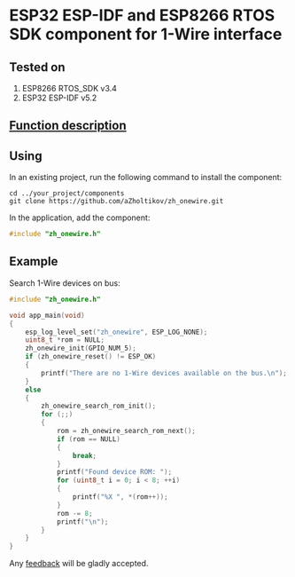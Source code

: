 # ESP32 ESP-IDF and ESP8266 RTOS SDK component for 1-Wire interface

## Tested on

1. ESP8266 RTOS_SDK v3.4
2. ESP32 ESP-IDF v5.2

## [Function description](http://zh-onewire.zh.com.ru)

## Using

In an existing project, run the following command to install the component:

```text
cd ../your_project/components
git clone https://github.com/aZholtikov/zh_onewire.git
```

In the application, add the component:

```c
#include "zh_onewire.h"
```

## Example

Search 1-Wire devices on bus:

```c
#include "zh_onewire.h"

void app_main(void)
{
    esp_log_level_set("zh_onewire", ESP_LOG_NONE);
    uint8_t *rom = NULL;
    zh_onewire_init(GPIO_NUM_5);
    if (zh_onewire_reset() != ESP_OK)
    {
        printf("There are no 1-Wire devices available on the bus.\n");
    }
    else
    {
        zh_onewire_search_rom_init();
        for (;;)
        {
            rom = zh_onewire_search_rom_next();
            if (rom == NULL)
            {
                break;
            }
            printf("Found device ROM: ");
            for (uint8_t i = 0; i < 8; ++i)
            {
                printf("%X ", *(rom++));
            }
            rom -= 8;
            printf("\n");
        }
    }
}
```

Any [feedback](mailto:github@azholtikov.ru) will be gladly accepted.
